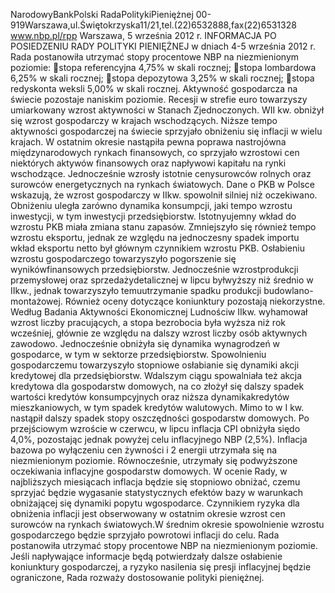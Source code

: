 NarodowyBankPolski
RadaPolitykiPieniężnej
00-919Warszawa,ul.Świętokrzyska11/21,tel.(22)6532888,fax(22)6531328
www.nbp.pl/rpp
Warszawa, 5 września 2012 r.
INFORMACJA PO POSIEDZENIU RADY POLITYKI PIENIĘŻNEJ
w dniach 4-5 września 2012 r.
Rada postanowiła utrzymać stopy procentowe NBP na niezmienionym poziomie:
stopa referencyjna 4,75% w skali rocznej;
stopa lombardowa 6,25% w skali rocznej;
stopa depozytowa 3,25% w skali rocznej;
stopa redyskonta weksli 5,00% w skali rocznej.
Aktywność gospodarcza na świecie pozostaje naniskim poziomie. Recesji w strefie euro
towarzyszy umiarkowany wzrost aktywności w Stanach Zjednoczonych. WII kw. obniżył się
wzrost gospodarczy w krajach wschodzących. Niższe tempo aktywności gospodarczej na
świecie sprzyjało obniżeniu się inflacji w wielu krajach.
W ostatnim okresie nastąpiła pewna poprawa nastrojówna międzynarodowych rynkach
finansowych, co sprzyjało wzrostowi cen niektórych aktywów finansowych oraz napływowi
kapitału na rynki wschodzące. Jednocześnie wzrosły istotnie cenysurowców rolnych oraz
surowców energetycznych na rynkach światowych.
Dane o PKB w Polsce wskazują, że wzrost gospodarczy w IIkw. spowolnił silniej niż
oczekiwano. Obniżeniu uległa zarówno dynamika konsumpcji, jaki tempo wzrostu
inwestycji, w tym inwestycji przedsiębiorstw. Istotnyujemny wkład do wzrostu PKB miała
zmiana stanu zapasów. Zmniejszyło się również tempo wzrostu eksportu, jednak ze względu
na jednoczesny spadek importu wkład eksportu netto był głównym czynnikiem wzrostu PKB.
Osłabieniu wzrostu gospodarczego towarzyszyło pogorszenie się wynikówfinansowych
przedsiębiorstw.
Jednocześnie wzrostprodukcji przemysłowej oraz sprzedażydetalicznej w lipcu byłwyższy
niż średnio w IIkw., jednak towarzyszyło temuutrzymanie spadku produkcji budowlano-
montażowej. Również oceny dotyczące koniunktury pozostają niekorzystne.
Według Badania Aktywności Ekonomicznej Ludnościw IIkw. wyhamował wzrost liczby
pracujących, a stopa bezrobocia była wyższa niż rok wcześniej, głównie ze względu na dalszy
wzrost liczby osób aktywnych zawodowo. Jednocześnie obniżyła się dynamika wynagrodzeń
w gospodarce, w tym w sektorze przedsiębiorstw.
Spowolnieniu gospodarczemu towarzyszyło stopniowe osłabianie się dynamiki akcji
kredytowej dla przedsiębiorstw. Wdalszym ciągu spowalniała też akcja kredytowa dla
gospodarstw domowych, na co złożył się dalszy spadek wartości kredytów konsumpcyjnych
oraz niższa dynamikakredytów mieszkaniowych, w tym spadek kredytów walutowych.
Mimo to w I kw. nastąpił dalszy spadek stopy oszczędności gospodarstw domowych.
Po przejściowym wzroście w czerwcu, w lipcu inflacja CPI obniżyła siędo 4,0%, pozostając
jednak powyżej celu inflacyjnego NBP (2,5%). Inflacja bazowa po wyłączeniu cen żywności i
2
energii utrzymała się na niezmienionym poziomie. Równocześnie, utrzymały się
podwyższone oczekiwania inflacyjne gospodarstw domowych.
W ocenie Rady, w najbliższych miesiącach inflacja będzie się stopniowo obniżać, czemu
sprzyjać będzie wygasanie statystycznych efektów bazy w warunkach obniżającej się
dynamiki popytu wgospodarce. Czynnikiem ryzyka dla obniżenia inflacji jest obserwowany
w ostatnim okresie wzrost cen surowców na rynkach światowych.W średnim okresie
spowolnienie wzrostu gospodarczego będzie sprzyjało powrotowi inflacji do celu.
Rada postanowiła utrzymać stopy procentowe NBP na niezmienionym poziomie.
Jeśli napływające informacje będą potwierdzały dalsze osłabienie koniunktury gospodarczej,
a ryzyko nasilenia się presji inflacyjnej będzie ograniczone, Rada rozważy dostosowanie
polityki pieniężnej.
